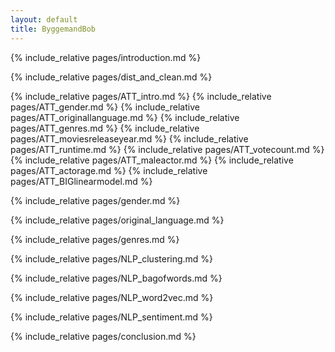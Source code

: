 ```yaml
---
layout: default
title: ByggemandBob
---
```



{% include_relative pages/introduction.md %}


{% include_relative pages/dist_and_clean.md %}

{% include_relative pages/ATT_intro.md %}
{% include_relative pages/ATT_gender.md %}
{% include_relative pages/ATT_originallanguage.md %}
{% include_relative pages/ATT_genres.md %}
{% include_relative pages/ATT_moviesreleaseyear.md %}
{% include_relative pages/ATT_runtime.md %}
{% include_relative pages/ATT_votecount.md %}
{% include_relative pages/ATT_maleactor.md %}
{% include_relative pages/ATT_actorage.md %}
{% include_relative pages/ATT_BIGlinearmodel.md %}

{% include_relative pages/gender.md %}


{% include_relative pages/original_language.md %}


{% include_relative pages/genres.md %}


{% include_relative pages/NLP_clustering.md %}


{% include_relative pages/NLP_bagofwords.md %}


{% include_relative pages/NLP_word2vec.md %}


{% include_relative pages/NLP_sentiment.md %}


{% include_relative pages/conclusion.md %}
